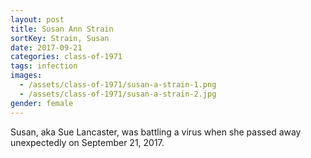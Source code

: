 ```yaml
---
layout: post
title: Susan Ann Strain
sortKey: Strain, Susan
date: 2017-09-21
categories: class-of-1971
tags: infection
images:
  - /assets/class-of-1971/susan-a-strain-1.png
  - /assets/class-of-1971/susan-a-strain-2.jpg
gender: female
---
```

Susan, aka Sue Lancaster, was battling a virus when she passed away unexpectedly on September 21, 2017.
